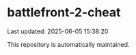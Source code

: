 # battlefront-2-cheat

Last updated: 2025-06-05 15:38:20

This repository is automatically maintained.
